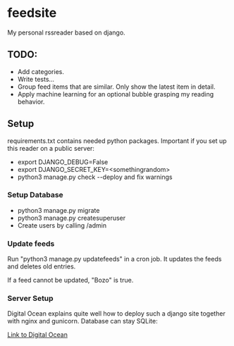 # feedsite

My personal rssreader based on django.

## TODO:

- Add categories.
- Write tests...
- Group feed items that are similar. Only show the latest item in detail.
- Apply machine learning for an optional bubble grasping my reading behavior.

## Setup

requirements.txt contains needed python packages.
Important if you set up this reader on a public server:

- export DJANGO_DEBUG=False
- export DJANGO_SECRET_KEY=\<somethingrandom\>
- python3 manage.py check --deploy and fix warnings

### Setup Database

- python3 manage.py migrate
- python3 manage.py createsuperuser
- Create users by calling /admin

### Update feeds

Run "python3 manage.py updatefeeds" in a cron job. It updates the feeds and 
deletes old entries.

If a feed cannot be updated, "Bozo" is true. 

### Server Setup

Digital Ocean explains quite well how to deploy such a django site together 
with nginx and gunicorn. Database can stay SQLite: 

[Link to Digital Ocean](https://www.digitalocean.com/community/tutorials/how-to-set-up-django-with-postgres-nginx-and-gunicorn-on-ubuntu-16-04)